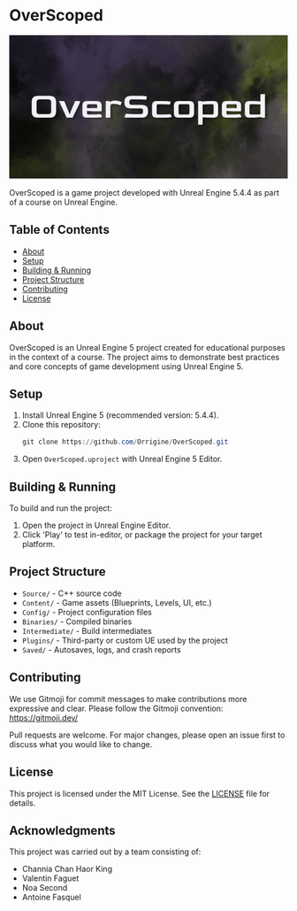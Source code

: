 # OverScoped

<p align="center">
  <img src="Content/Splash/Splash.jpg" alt="Le LAB — Splash" style="max-width:100%;height:auto;" />
</p>

OverScoped is a game project developed with Unreal Engine 5.4.4 as part of a course on Unreal Engine.

## Table of Contents
- [About](#about)
- [Setup](#setup)
- [Building & Running](#building--running)
- [Project Structure](#project-structure)
- [Contributing](#contributing)
- [License](#license)

## About
OverScoped is an Unreal Engine 5 project created for educational purposes in the context of a course. The project aims to demonstrate best practices and core concepts of game development using Unreal Engine 5.

## Setup
1. Install Unreal Engine 5 (recommended version: 5.4.4).
2. Clone this repository:
	```powershell
	git clone https://github.com/Orrigine/OverScoped.git
	```
3. Open `OverScoped.uproject` with Unreal Engine 5 Editor.

## Building & Running
To build and run the project:
1. Open the project in Unreal Engine Editor.
2. Click 'Play' to test in-editor, or package the project for your target platform.

## Project Structure
- `Source/` - C++ source code
- `Content/` - Game assets (Blueprints, Levels, UI, etc.)
- `Config/` - Project configuration files
- `Binaries/` - Compiled binaries
- `Intermediate/` - Build intermediates
- `Plugins/` - Third-party or custom UE used by the project
- `Saved/` - Autosaves, logs, and crash reports

## Contributing
We use Gitmoji for commit messages to make contributions more expressive and clear. Please follow the Gitmoji convention: https://gitmoji.dev/

Pull requests are welcome. For major changes, please open an issue first to discuss what you would like to change.

## License
This project is licensed under the MIT License. See the [LICENSE](LICENSE) file for details.

## Acknowledgments
This project was carried out by a team consisting of:
- Channia Chan Haor King
- Valentin Faguet
- Noa Second
- Antoine Fasquel